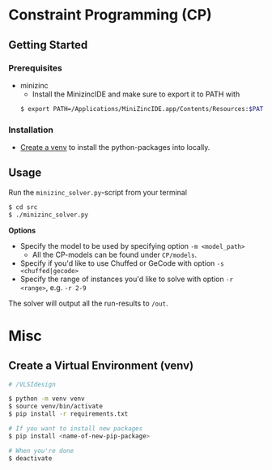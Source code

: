 # Constraint Programming (CP)

## Getting Started

### Prerequisites

- minizinc
  - Install the MinizincIDE and make sure to export it to PATH with
  ```sh
  $ export PATH=/Applications/MiniZincIDE.app/Contents/Resources:$PATH
  ```

### Installation

- [Create a venv](#create-a-virtual-environment-venv) to install the python-packages into locally.

## Usage

Run the `minizinc_solver.py`-script from your terminal

```sh
$ cd src
$ ./minizinc_solver.py
```

**Options**

- Specify the model to be used by specifying option `-m <model_path>`
  - All the CP-models can be found under `CP/models`.
- Specify if you'd like to use Chuffed or GeCode with option `-s <chuffed|gecode>`
- Specify the range of instances you'd like to solve with option `-r <range>`, e.g. `-r 2-9`

The solver will output all the run-results to `/out`.

# Misc

## Create a Virtual Environment (venv)

```bash
# /VLSIdesign

$ python -m venv venv
$ source venv/bin/activate
$ pip install -r requirements.txt

# If you want to install new packages
$ pip install <name-of-new-pip-package>

# When you're done
$ deactivate
```
